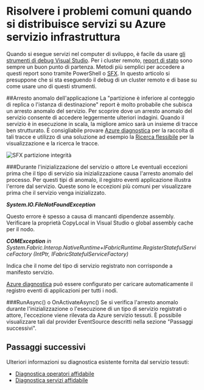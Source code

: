 <properties
   pageTitle="Risoluzione dei problemi con la traccia di eventi | Microsoft Azure"
   description="Problemi comuni riscontrati durante la distribuzione dei servizi in Microsoft Azure servizio tessuti."
   services="service-fabric"
   documentationCenter=".net"
   authors="mattrowmsft"
   manager="timlt"
   editor=""/>

<tags
   ms.service="service-fabric"
   ms.devlang="dotnet"
   ms.topic="article"
   ms.tgt_pltfrm="NA"
   ms.workload="NA"
   ms.date="03/31/2016"
   ms.author="mattrow"/>


# <a name="troubleshoot-common-issues-when-you-deploy-services-on-azure-service-fabric"></a>Risolvere i problemi comuni quando si distribuisce servizi su Azure servizio infrastruttura

Quando si esegue servizi nel computer di sviluppo, è facile da usare [gli strumenti di debug Visual Studio](service-fabric-diagnostics-how-to-monitor-and-diagnose-services-locally.md). Per i cluster remoto, [report di stato](service-fabric-view-entities-aggregated-health.md) sono sempre un buon punto di partenza. Metodi più semplici per accedere a questi report sono tramite PowerShell o [SFX](service-fabric-visualizing-your-cluster.md). In questo articolo si presuppone che si sta eseguendo il debug di un cluster remoto e di base su come usare uno di questi strumenti.

##<a name="application-crash"></a>Arresto anomalo dell'applicazione
La "partizione è inferiore al conteggio di replica o l'istanza di destinazione" report è molto probabile che subisca un arresto anomalo del servizio. Per scoprire dove un arresto anomalo del servizio consente di accedere leggermente ulteriori indagini. Quando il servizio è in esecuzione in scala, la migliore amico sarà un insieme di tracce ben strutturato.  È consigliabile provare [Azure diagnostica](service-fabric-diagnostics-how-to-setup-wad.md) per la raccolta di tali tracce e utilizzo di una soluzione ad esempio la [Ricerca flessibile](service-fabric-diagnostic-how-to-use-elasticsearch.md) per la visualizzazione e la ricerca le tracce.

![SFX partizione integrità](./media/service-fabric-diagnostics-troubleshoot-common-scenarios/crashNewApp.png)

###<a name="during-service-or-actor-initialization"></a>Durante l'inizializzazione del servizio o attore
Le eventuali eccezioni prima che il tipo di servizio sia inizializzazione causa l'arresto anomalo del processo. Per questi tipi di anomalo, il registro eventi applicazione illustra l'errore dal servizio.
Queste sono le eccezioni più comuni per visualizzare prima che il servizio venga inizializzato.

***System.IO.FileNotFoundException***

Questo errore è spesso a causa di mancanti dipendenze assembly. Verificare la proprietà CopyLocal in Visual Studio o global assembly cache per il nodo.

***COMException***
 *in System.Fabric.Interop.NativeRuntime+IFabricRuntime.RegisterStatefulServiceFactory (IntPtr, IFabricStatefulServiceFactory)*
 
 Indica che il nome del tipo di servizio registrato non corrisponde a manifesto servizio.

[Azure diagnostica](service-fabric-diagnostics-how-to-setup-wad.md) può essere configurato per caricare automaticamente il registro eventi di applicazioni per tutti i nodi.

###<a name="runasync-or-onactivateasync"></a>RunAsync() o OnActivateAsync()
Se si verifica l'arresto anomalo durante l'inizializzazione o l'esecuzione di un tipo di servizio registrati o attore, l'eccezione viene rilevata da Azure servizio tessuti. È possibile visualizzare tali dal provider EventSource descritti nella sezione "Passaggi successivi".

## <a name="next-steps"></a>Passaggi successivi

Ulteriori informazioni su diagnostica esistente fornita dal servizio tessuti:

* [Diagnostica operatori affidabile](service-fabric-reliable-actors-diagnostics.md)
* [Diagnostica servizi affidabile](service-fabric-reliable-services-diagnostics.md)
